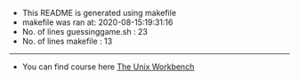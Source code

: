- This README is generated using makefile
- makefile was ran at: 2020-08-15:19:31:16
- No. of lines guessinggame.sh : 23
- No. of lines makefile : 13
---
- You can find course here [The Unix Workbench](https://www.coursera.org/learn/unix)
